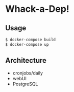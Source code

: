 # Whack-a-Dep!

## Usage

```sh
$ docker-compose build
$ docker-compose up
```

## Architecture

- cronjobs/daily
- webUI
- PostgreSQL
